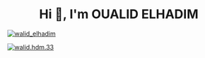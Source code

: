 <h1 align="center">Hi 👋, I'm OUALID ELHADIM</h1>

<p align="left"> <a href="https://twitter.com/walid_elhadim" target="blank"><img 
src="https://img.shields.io/twitter/follow/walid_elhadim?logo=twitter&style=for-the-badge" alt="walid_elhadim" /></a> </p>

<p align="left"> <a href="https://facebook.com/walid.hdm.33" target="_blank"><img
src="https://img.shields.io/badge/Follow/walid.hdm.33-blue?logo=facebook&style=for-the-badge" alt="walid.hdm.33" /></a> </p>

